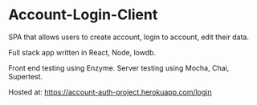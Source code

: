# Account-Login-Client
SPA that allows users to create account, login to account, edit their data.

Full stack app written in React, Node, lowdb.

Front end testing using Enzyme. Server testing using Mocha, Chai, Supertest.

Hosted at: https://account-auth-project.herokuapp.com/login



